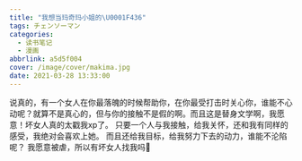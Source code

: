 ```yaml
---
title: "我想当玛奇玛小姐的\U0001F436"
tags: チェンソーマン
categories: 
  - 读书笔记
  - 漫画
abbrlink: a5d5f004
cover: /image/cover/makima.jpg
date: 2021-03-28 13:33:00
---
```

说真的，有一个女人在你最落魄的时候帮助你，在你最受打击时关心你，谁能不心动呢？就算不是真心的，但与你的接触不是假的啊。而且这是替身文学啊，我愿意！坏女人真的太戳我xp了。
只要一个人与我接触，给我关怀，还和我有同样的感受，我绝对会喜欢上她。
而且还给我目标，给我努力下去的动力，谁能不沦陷呢？
我愿意被虐，所以有坏女人找我吗🥺
